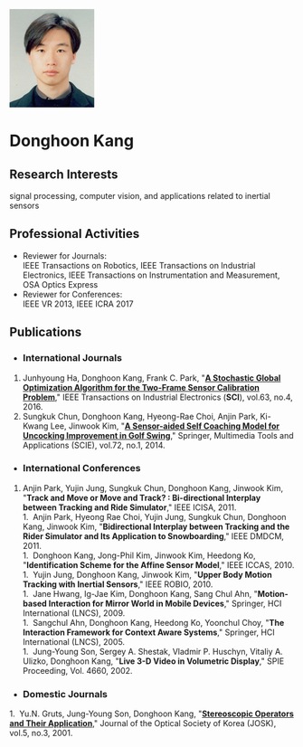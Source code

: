 ![fig](https://raw.githubusercontent.com/kimbabmoowoo/kimbabmoowoo.github.io/master/dhk5.jpg)
# Donghoon Kang  
## Research Interests
signal processing, computer vision, and applications related to inertial sensors  

## Professional Activities  
* Reviewer for Journals:  
IEEE Transactions on Robotics, IEEE Transactions on Industrial Electronics, IEEE Transactions on Instrumentation and Measurement, OSA Optics Express
* Reviewer for Conferences:  
IEEE VR 2013, IEEE ICRA 2017

## Publications  
* ### International Journals  
1. Junhyoung Ha, Donghoon Kang, Frank C. Park, "[**A Stochastic Global Optimization Algorithm for the Two-Frame Sensor Calibration Problem**](http://ieeexplore.ieee.org/document/7347394/?tp=&arnumber=7347394)," IEEE Transactions on Industrial Electronics (**SCI**), vol.63, no.4, 2016.  
1. Sungkuk Chun, Donghoon Kang, Hyeong-Rae Choi, Anjin Park, Ki-Kwang Lee, Jinwook Kim, "[**A Sensor-aided Self Coaching Model for Uncocking Improvement in Golf Swing**](http://link.springer.com/article/10.1007/s11042-013-1359-2)," Springer, Multimedia Tools and Applications (SCIE), vol.72, no.1, 2014.  
* ### International Conferences  
1.   Anjin Park, Yujin Jung, Sungkuk Chun, Donghoon Kang, Jinwook Kim, "**Track and Move or Move and Track? : Bi-directional Interplay between Tracking and Ride Simulator**," IEEE ICISA, 2011.  
1.   Anjin Park, Hyeong Rae Choi, Yujin Jung, Sungkuk Chun, Donghoon Kang, Jinwook Kim, "**Bidirectional Interplay between Tracking and the Rider Simulator and Its Application to Snowboarding**," IEEE DMDCM, 2011.   
1.   Donghoon Kang, Jong-Phil Kim, Jinwook Kim, Heedong Ko, "**Identification Scheme for the Affine Sensor Model**," IEEE ICCAS, 2010.  
1.   Yujin Jung, Donghoon Kang, Jinwook Kim, "**Upper Body Motion Tracking with Inertial Sensors**," IEEE ROBIO, 2010.    
1.   Jane Hwang, Ig-Jae Kim, Donghoon Kang, Sang Chul Ahn, "**Motion-based Interaction for Mirror World in Mobile Devices**," Springer, HCI International (LNCS), 2009.  
1.   Sangchul Ahn, Donghoon Kang, Heedong Ko, Yoonchul Choy, "**The Interaction Framework for Context Aware Systems**," Springer, HCI International (LNCS), 2005.  
1.   Jung-Young Son, Sergey A. Shestak, Vladmir P. Huschyn, Vitaliy A. Ulizko, Donghoon Kang, "**Live 3-D Video in Volumetric Display**," SPIE Proceeding, Vol. 4660, 2002.  
* ### Domestic Journals  
1.   Yu.N. Gruts, Jung-Young Son, Donghoon Kang, "[**Stereoscopic Operators and Their Application**](https://www.osapublishing.org/josk/abstract.cfm?uri=josk-5-3-90)," Journal of the Optical Society of Korea (JOSK), vol.5, no.3, 2001.
